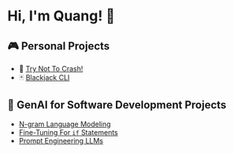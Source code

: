 # Hi, I'm Quang! :wave:

## :video_game: Personal Projects
- 🚙 [Try Not To Crash!](https://github.com/theantigone/Car-Pygame)
- 🃏 [Blackjack CLI](https://github.com/theantigone/Blackjack-game)

## 🤖 GenAI for Software Development Projects
- [N-gram Language Modeling](https://github.com/theantigone/ngram-java-ai)
- [Fine-Tuning For `if` Statements](https://github.com/theantigone/Fine-Tuning-CodeT5)
- [Prompt Engineering LLMs](https://github.com/theantigone/Prompt-Engineering-for-In-Context-Learning)
